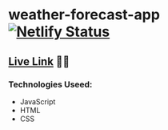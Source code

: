 # weather-forecast-app [![Netlify Status](https://api.netlify.com/api/v1/badges/505dec8b-7f31-436e-a0f5-5ce256a89e70/deploy-status)](https://app.netlify.com/sites/goofy-morse-16ca75/deploys)

## [Live Link](https://goofy-morse-16ca75.netlify.app/) 🚀🚀

### Technologies Useed:
* JavaScript
* HTML
* CSS
